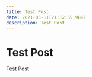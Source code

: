 ```yaml
---
title: Test Post
date: 2021-03-11T21:12:55.988Z
description: Test Post
---
```

# Test Post



Test Post